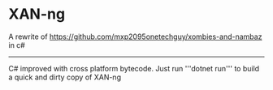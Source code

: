 # XAN-ng
A rewrite of https://github.com/mxp2095onetechguy/xombies-and-nambaz in c#
<hr>
C# improved with cross platform bytecode.
Just run '''dotnet run''' to build a quick and dirty copy of XAN-ng
